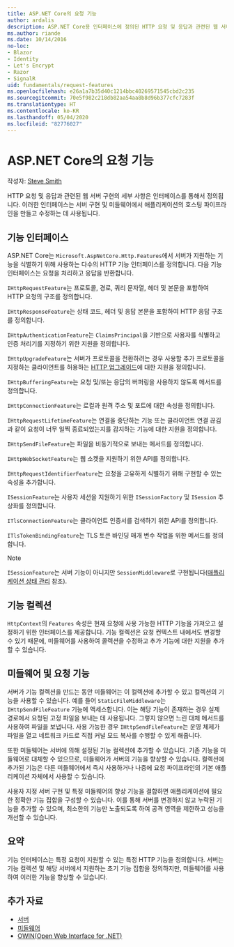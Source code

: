 ```yaml
---
title: ASP.NET Core의 요청 기능
author: ardalis
description: ASP.NET Core용 인터페이스에 정의된 HTTP 요청 및 응답과 관련된 웹 서버 구현 세부 사항에 대해 알아봅니다.
ms.author: riande
ms.date: 10/14/2016
no-loc:
- Blazor
- Identity
- Let's Encrypt
- Razor
- SignalR
uid: fundamentals/request-features
ms.openlocfilehash: e26a1a7b35d40c1214bbc40269571545cbd2c235
ms.sourcegitcommit: 70e5f982c218db82aa54aa8b8d96b377cfc7283f
ms.translationtype: HT
ms.contentlocale: ko-KR
ms.lasthandoff: 05/04/2020
ms.locfileid: "82776027"
---
```

# <a name="request-features-in-aspnet-core"></a>ASP.NET Core의 요청 기능

작성자: [Steve Smith](https://ardalis.com/)

HTTP 요청 및 응답과 관련된 웹 서버 구현의 세부 사항은 인터페이스를 통해서 정의됩니다. 이러한 인터페이스는 서버 구현 및 미들웨어에서 애플리케이션의 호스팅 파이프라인을 만들고 수정하는 데 사용됩니다.

## <a name="feature-interfaces"></a>기능 인터페이스

ASP.NET Core는 `Microsoft.AspNetCore.Http.Features`에서 서버가 지원하는 기능을 식별하기 위해 사용하는 다수의 HTTP 기능 인터페이스를 정의합니다. 다음 기능 인터페이스는 요청을 처리하고 응답을 반환합니다.

`IHttpRequestFeature`는 프로토콜, 경로, 쿼리 문자열, 헤더 및 본문을 포함하여 HTTP 요청의 구조를 정의합니다.

`IHttpResponseFeature`는 상태 코드, 헤더 및 응답 본문을 포함하여 HTTP 응답 구조를 정의합니다.

`IHttpAuthenticationFeature`는 `ClaimsPrincipal`을 기반으로 사용자를 식별하고 인증 처리기를 지정하기 위한 지원을 정의합니다.

`IHttpUpgradeFeature`는 서버가 프로토콜을 전환하려는 경우 사용할 추가 프로토콜을 지정하는 클라이언트를 허용하는 [HTTP 업그레이드](https://tools.ietf.org/html/rfc2616.html#section-14.42)에 대한 지원을 정의합니다.

`IHttpBufferingFeature`는 요청 및/또는 응답의 버퍼링을 사용하지 않도록 메서드를 정의합니다.

`IHttpConnectionFeature`는 로컬과 원격 주소 및 포트에 대한 속성을 정의합니다.

`IHttpRequestLifetimeFeature`는 연결을 중단하는 기능 또는 클라이언트 연결 끊김과 같이 요청이 너무 일찍 종료되었는지를 감지하는 기능에 대한 지원을 정의합니다.

`IHttpSendFileFeature`는 파일을 비동기적으로 보내는 메서드를 정의합니다.

`IHttpWebSocketFeature`는 웹 소켓을 지원하기 위한 API를 정의합니다.

`IHttpRequestIdentifierFeature`는 요청을 고유하게 식별하기 위해 구현할 수 있는 속성을 추가합니다.

`ISessionFeature`는 사용자 세션을 지원하기 위한 `ISessionFactory` 및 `ISession` 추상화를 정의합니다.

`ITlsConnectionFeature`는 클라이언트 인증서를 검색하기 위한 API를 정의합니다.

`ITlsTokenBindingFeature`는 TLS 토큰 바인딩 매개 변수 작업을 위한 메서드를 정의합니다.

> [!NOTE]
> `ISessionFeature`는 서버 기능이 아니지만 `SessionMiddleware`로 구현됩니다([애플리케이션 상태 관리](app-state.md) 참조).

## <a name="feature-collections"></a>기능 컬렉션

`HttpContext`의 `Features` 속성은 현재 요청에 사용 가능한 HTTP 기능을 가져오고 설정하기 위한 인터페이스를 제공합니다. 기능 컬렉션은 요청 컨텍스트 내에서도 변경할 수 있기 때문에, 미들웨어를 사용하여 콜렉션을 수정하고 추가 기능에 대한 지원을 추가할 수 있습니다.

## <a name="middleware-and-request-features"></a>미들웨어 및 요청 기능

서버가 기능 컬렉션을 만드는 동안 미들웨어는 이 컬렉션에 추가할 수 있고 컬렉션의 기능을 사용할 수 있습니다. 예를 들어 `StaticFileMiddleware`는 `IHttpSendFileFeature` 기능에 액세스합니다. 이는 해당 기능이 존재하는 경우 실제 경로에서 요청된 고정 파일을 보내는 데 사용됩니다. 그렇지 않으면 느린 대체 메서드를 사용하여 파일을 보냅니다. 사용 가능한 경우 `IHttpSendFileFeature`는 운영 체제가 파일을 열고 네트워크 카드로 직접 커널 모드 복사를 수행할 수 있게 해줍니다.

또한 미들웨어는 서버에 의해 설정된 기능 컬렉션에 추가할 수 있습니다. 기존 기능을 미들웨어로 대체할 수 있으므로, 미들웨어가 서버의 기능을 향상할 수 있습니다. 컬렉션에 추가된 기능은 다른 미들웨어에서 즉시 사용하거나 나중에 요청 파이프라인의 기본 애플리케이션 자체에서 사용할 수 있습니다.

사용자 지정 서버 구현 및 특정 미들웨어의 향상 기능을 결합하면 애플리케이션에 필요한 정확한 기능 집합을 구성할 수 있습니다. 이를 통해 서버를 변경하지 않고 누락된 기능을 추가할 수 있으며, 최소한의 기능만 노출되도록 하여 공격 영역을 제한하고 성능을 개선할 수 있습니다.

## <a name="summary"></a>요약

기능 인터페이스는 특정 요청이 지원할 수 있는 특정 HTTP 기능을 정의합니다. 서버는 기능 컬렉션 및 해당 서버에서 지원하는 초기 기능 집합을 정의하지만, 미들웨어를 사용하여 이러한 기능을 향상할 수 있습니다.

## <a name="additional-resources"></a>추가 자료

* [서버](xref:fundamentals/servers/index)
* [미들웨어](xref:fundamentals/middleware/index)
* [OWIN(Open Web Interface for .NET)](xref:fundamentals/owin)
